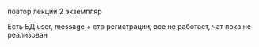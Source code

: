 повтор лекции 2 экземпляр

Есть БД user, message + стр регистрации, все не работает, чат пока не реализован
